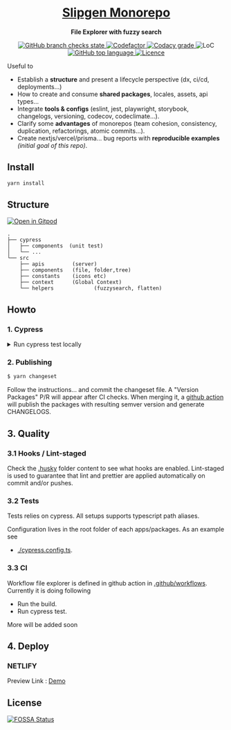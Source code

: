 <div align="center">
  <h1 align="center"><a aria-label="File Explorer" href="https://github.com/Anulesh/file-explorer">Slipgen Monorepo</a></h1>
  <p align="center"><strong>File Explorer with fuzzy search</strong></p>
</div>
<p align="center">
  <a aria-label="Build" href="https://github.com/Anulesh/file-explorer/actions/workflows/node.js.yml?query=workflow%3A%22%22File+Explorer%22%22++">
    <img alt="GitHub branch checks state" src="https://img.shields.io/github/checks-status/Anulesh/file-explorer/main?label=CI&logo=github&style=flat-square">
  </a>
  <a aria-label="Codefactor grade" href="https://www.codefactor.io/repository/github/Anulesh/file-explorer">
    <img alt="Codefactor" src="https://img.shields.io/codefactor/grade/github/Anulesh/file-explorer?label=Codefactor&logo=codefactor&style=flat-quare&labelColor=000000" />
  </a>
  <a aria-label="Codacy grade" href="https://app.codacy.com/organizations/gh/Anulesh/dashboard?utm_source=github.com&amp;utm_medium=referral&amp;utm_content=Anulesh/file-explorer&amp;utm_campaign=Badge_Grade">
    <img alt="Codacy grade" src="https://img.shields.io/codacy/grade/dff9c944af284a0fad4e165eb1727467?logo=codacy&style=flat-square&labelColor=000&label=Codacy">
  </a>
  <a aria-label="LoC">  
    <img alt="LoC" src="https://img.shields.io/tokei/lines/github/Anulesh/file-explorer?style=flat-quare&labelColor=000000" />
  </a>
  <a aria-label="Top language" href="https://github.com/Anulesh/file-explorer/search?l=typescript">
    <img alt="GitHub top language" src="https://img.shields.io/github/languages/top/Anulesh/file-explorer?style=flat-square&labelColor=000&color=blue">
  </a>
  <a aria-label="Licence" href="https://github.com/Anulesh/file-explorer/blob/main/LICENSE">
    <img alt="Licence" src="https://img.shields.io/github/license/Anulesh/file-explorer?style=flat-quare&labelColor=000000" />
  </a>
</p>

Useful to

- Establish a **structure** and present a lifecycle perspective (dx, ci/cd, deployments...)
- How to create and consume **shared packages**, locales, assets, api types...
- Integrate **tools & configs** (eslint, jest, playwright, storybook, changelogs, versioning, codecov, codeclimate...).
- Clarify some **advantages** of monorepos (team cohesion, consistency, duplication, refactorings, atomic commits...).
- Create nextjs/vercel/prisma... bug reports with **reproducible examples** _(initial goal of this repo)_.

## Install

```bash
yarn install
```

## Structure

[![Open in Gitpod](https://img.shields.io/badge/Open%20In-Gitpod.io-%231966D2?style=for-the-badge&logo=gitpod)](https://gitpod.io/#https://github.com/Anulesh/file-explorer)

```
.
├── cypress
│   ├── components  (unit test)
│   └── ...
└── src
    ├── apis         (server)
    ├── components   (file, folder,tree)
    ├── constants    (icons etc)
    ├── context      (Global Context)
    └── helpers             (fuzzysearch, flatten)
```

## Howto

### 1. Cypress

<details>
<summary>Run cypress test locally</summary>

```bash
  yarn cypress open
```

</details>

### 2. Publishing

```bash
$ yarn changeset
```

Follow the instructions... and commit the changeset file. A "Version Packages" P/R will appear after CI checks.
When merging it, a [github action](./.github/workflows/release-or-version-pr.yml) will publish the packages
with resulting semver version and generate CHANGELOGS.

## 3. Quality

### 3.1 Hooks / Lint-staged

Check the [.husky](./.husky) folder content to see what hooks are enabled. Lint-staged is used to guarantee
that lint and prettier are applied automatically on commit and/or pushes.

### 3.2 Tests

Tests relies on cypress. All setups supports typescript path aliases.

Configuration lives in the root folder of each apps/packages. As an
example see

- [./cypress.config.ts](./cypress.config.ts).

### 3.3 CI

Workflow file explorer is defined in github action in [.github/workflows](./.github/workflows).
Currently it is doing following

- Run the build.
- Run cypress test.

More will be added soon

## 4. Deploy

### NETLIFY

Preview Link : [Demo](https://65e9089d08e78b790fca549f--file-explorer-fuzzy.netlify.app/)

## License

[![FOSSA Status](https://app.fossa.com/api/projects/git%2Bgithub.com%2FAnulesh%2Ffile-explorer.svg?type=large)](https://app.fossa.com/projects/git%2Bgithub.com%2FAnulesh%2Ffile-explorer?ref=badge_large)
